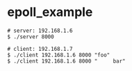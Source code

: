 
# epoll_example

```
# server: 192.168.1.6
$ ./server 8000

# client: 192.168.1.7
$ ./client 192.168.1.6 8000 "foo"
$ ./client 192.168.1.6 8000 "     bar"
```

